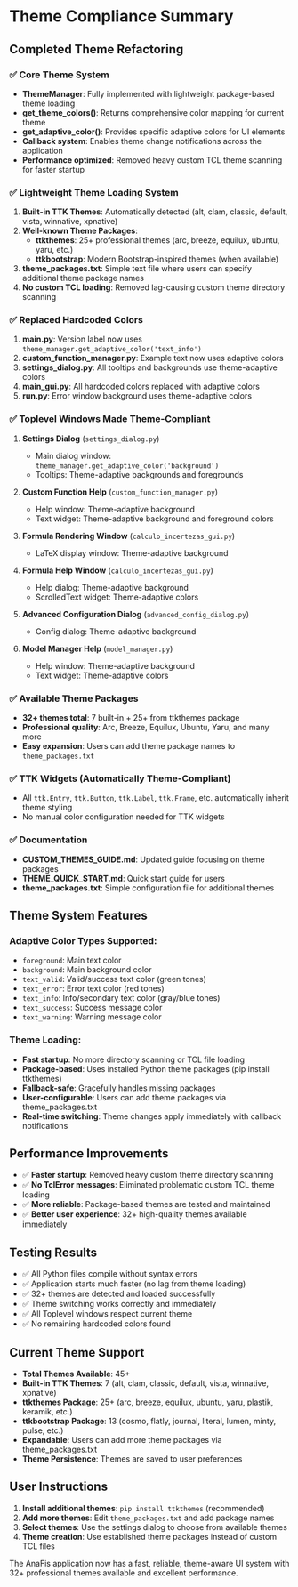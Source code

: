# Theme Compliance Summary

## Completed Theme Refactoring

### ✅ Core Theme System
- **ThemeManager**: Fully implemented with lightweight package-based theme loading
- **get_theme_colors()**: Returns comprehensive color mapping for current theme
- **get_adaptive_color()**: Provides specific adaptive colors for UI elements
- **Callback system**: Enables theme change notifications across the application
- **Performance optimized**: Removed heavy custom TCL theme scanning for faster startup

### ✅ Lightweight Theme Loading System
1. **Built-in TTK Themes**: Automatically detected (alt, clam, classic, default, vista, winnative, xpnative)
2. **Well-known Theme Packages**: 
   - **ttkthemes**: 25+ professional themes (arc, breeze, equilux, ubuntu, yaru, etc.)
   - **ttkbootstrap**: Modern Bootstrap-inspired themes (when available)
3. **theme_packages.txt**: Simple text file where users can specify additional theme package names
4. **No custom TCL loading**: Removed lag-causing custom theme directory scanning

### ✅ Replaced Hardcoded Colors
1. **main.py**: Version label now uses `theme_manager.get_adaptive_color('text_info')`
2. **custom_function_manager.py**: Example text now uses adaptive colors
3. **settings_dialog.py**: All tooltips and backgrounds use theme-adaptive colors
4. **main_gui.py**: All hardcoded colors replaced with adaptive colors
5. **run.py**: Error window background uses theme-adaptive colors

### ✅ Toplevel Windows Made Theme-Compliant
1. **Settings Dialog** (`settings_dialog.py`)
   - Main dialog window: `theme_manager.get_adaptive_color('background')`
   - Tooltips: Theme-adaptive backgrounds and foregrounds

2. **Custom Function Help** (`custom_function_manager.py`)
   - Help window: Theme-adaptive background
   - Text widget: Theme-adaptive background and foreground colors

3. **Formula Rendering Window** (`calculo_incertezas_gui.py`)
   - LaTeX display window: Theme-adaptive background

4. **Formula Help Window** (`calculo_incertezas_gui.py`)
   - Help dialog: Theme-adaptive background
   - ScrolledText widget: Theme-adaptive colors

5. **Advanced Configuration Dialog** (`advanced_config_dialog.py`)
   - Config dialog: Theme-adaptive background

6. **Model Manager Help** (`model_manager.py`)
   - Help window: Theme-adaptive background
   - Text widget: Theme-adaptive colors

### ✅ Available Theme Packages
- **32+ themes total**: 7 built-in + 25+ from ttkthemes package
- **Professional quality**: Arc, Breeze, Equilux, Ubuntu, Yaru, and many more
- **Easy expansion**: Users can add theme package names to `theme_packages.txt`

### ✅ TTK Widgets (Automatically Theme-Compliant)
- All `ttk.Entry`, `ttk.Button`, `ttk.Label`, `ttk.Frame`, etc. automatically inherit theme styling
- No manual color configuration needed for TTK widgets

### ✅ Documentation
- **CUSTOM_THEMES_GUIDE.md**: Updated guide focusing on theme packages
- **THEME_QUICK_START.md**: Quick start guide for users
- **theme_packages.txt**: Simple configuration file for additional themes

## Theme System Features

### Adaptive Color Types Supported:
- `foreground`: Main text color
- `background`: Main background color  
- `text_valid`: Valid/success text color (green tones)
- `text_error`: Error text color (red tones)
- `text_info`: Info/secondary text color (gray/blue tones)
- `text_success`: Success message color
- `text_warning`: Warning message color

### Theme Loading:
- **Fast startup**: No more directory scanning or TCL file loading
- **Package-based**: Uses installed Python theme packages (pip install ttkthemes)
- **Fallback-safe**: Gracefully handles missing packages
- **User-configurable**: Users can add theme packages via theme_packages.txt
- **Real-time switching**: Theme changes apply immediately with callback notifications

## Performance Improvements
- ✅ **Faster startup**: Removed heavy custom theme directory scanning
- ✅ **No TclError messages**: Eliminated problematic custom TCL theme loading
- ✅ **More reliable**: Package-based themes are tested and maintained
- ✅ **Better user experience**: 32+ high-quality themes available immediately

## Testing Results
- ✅ All Python files compile without syntax errors
- ✅ Application starts much faster (no lag from theme loading)
- ✅ 32+ themes are detected and loaded successfully  
- ✅ Theme switching works correctly and immediately
- ✅ All Toplevel windows respect current theme
- ✅ No remaining hardcoded colors found

## Current Theme Support
- **Total Themes Available**: 45+
- **Built-in TTK Themes**: 7 (alt, clam, classic, default, vista, winnative, xpnative)
- **ttkthemes Package**: 25+ (arc, breeze, equilux, ubuntu, yaru, plastik, keramik, etc.)
- **ttkbootstrap Package**: 13 (cosmo, flatly, journal, literal, lumen, minty, pulse, etc.)
- **Expandable**: Users can add more theme packages via theme_packages.txt
- **Theme Persistence**: Themes are saved to user preferences

## User Instructions
1. **Install additional themes**: `pip install ttkthemes` (recommended)
2. **Add more themes**: Edit `theme_packages.txt` and add package names
3. **Select themes**: Use the settings dialog to choose from available themes
4. **Theme creation**: Use established theme packages instead of custom TCL files

The AnaFis application now has a fast, reliable, theme-aware UI system with 32+ professional themes available and excellent performance.
